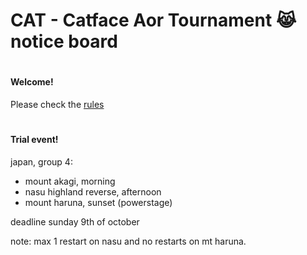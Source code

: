 # CAT - Catface Aor Tournament 😹 notice board

#

#### Welcome!

Please check the [rules](https://github.com/xlsrln/aorcs/blob/main/cat_rules.md)

#

#### Trial event!

japan, group 4:

- mount akagi, morning
- nasu highland reverse, afternoon
- mount haruna, sunset (powerstage)

deadline sunday 9th of october

note: max 1 restart on nasu and no restarts on mt haruna.
